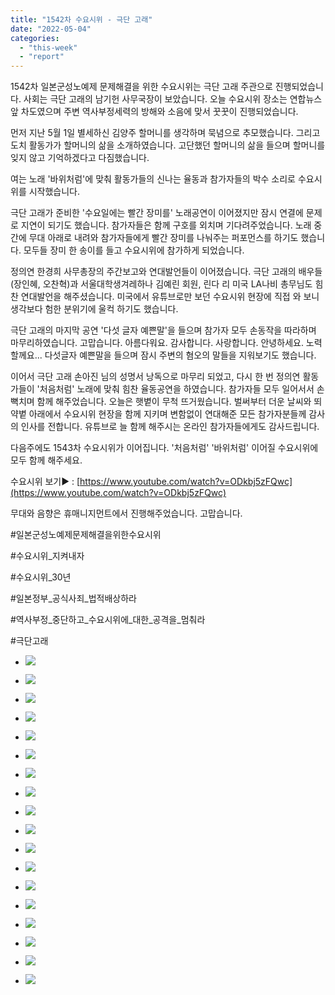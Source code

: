 ```yaml
---
title: "1542차 수요시위 - 극단 고래"
date: "2022-05-04"
categories: 
  - "this-week"
  - "report"
---
```


1542차 일본군성노예제 문제해결을 위한 수요시위는 극단 고래 주관으로 진행되었습니다. 사회는 극단 고래의 남기헌 사무국장이 보았습니다. 오늘 수요시위 장소는 연합뉴스 앞 차도였으며 주변 역사부정세력의 방해와 소음에 맞서 꿋꿋이 진행되었습니다.

먼저 지난 5월 1일 별세하신 김양주 할머니를 생각하며 묵념으로 추모했습니다. 그리고 도치 활동가가 할머니의 삶을 소개하였습니다. 고단했던 할머니의 삶을 들으며 할머니를 잊지 않고 기억하겠다고 다짐했습니다.

여는 노래 '바위처럼'에 맞춰 활동가들의 신나는 율동과 참가자들의 박수 소리로 수요시위를 시작했습니다.

극단 고래가 준비한 '수요일에는 빨간 장미를' 노래공연이 이어졌지만 잠시 연결에 문제로 지연이 되기도 했습니다. 참가자들은 함께 구호를 외치며 기다려주었습니다. 노래 중간에 무대 아래로 내려와 참가자들에게 빨간 장미를 나눠주는 퍼포먼스를 하기도 했습니다. 모두들 장미 한 송이를 들고 수요시위에 참가하게 되었습니다.

정의연 한경희 사무총장의 주간보고와 연대발언들이 이어졌습니다. 극단 고래의 배우들(장인혜, 오찬혁)과 서울대학생겨레하나 김예린 회원, 린다 리 미국 LA나비 총무님도 힘찬 연대발언을 해주셨습니다. 미국에서 유튜브로만 보던 수요시위 현장에 직접 와 보니 생각보다 험한 분위기에 울컥 하기도 했습니다.

극단 고래의 마지막 공연 '다섯 글자 예쁜말'을 들으며 참가자 모두 손동작을 따라하며 마무리하였습니다. 고맙습니다. 아름다워요. 감사합니다. 사랑합니다. 안녕하세요. 노력할께요... 다섯글자 예쁜말을 들으며 잠시 주변의 혐오의 말들을 지워보기도 했습니다.

이어서 극단 고래 손아진 님의 성명서 낭독으로 마무리 되었고, 다시 한 번 정의연 활동가들이 '처음처럼' 노래에 맞춰 힘찬 율동공연을 하였습니다. 참가자들 모두 일어서서 손뼉치며 함께 해주었습니다. 오늘은 햇볕이 무척 뜨거웠습니다. 벌써부터 더운 날씨와 뙤약볕 아래에서 수요시위 현장을 함께 지키며 변함없이 연대해준 모든 참가자분들께 감사의 인사를 전합니다. 유튜브로 늘 함께 해주시는 온라인 참가자들에게도 감사드립니다.

다음주에도 1543차 수요시위가 이어집니다. '처음처럼' '바위처럼' 이어질 수요시위에 모두 함께 해주세요.

수요시위 보기▶ : [https://www.youtube.com/watch?v=ODkbj5zFQwc](https://www.youtube.com/watch?v=ODkbj5zFQwc)

무대와 음향은 휴매니지먼트에서 진행해주었습니다. 고맙습니다.

#일본군성노예제문제해결을위한수요시위

#수요시위\_지켜내자

#수요시위\_30년

#일본정부\_공식사죄\_법적배상하라

#역사부정\_중단하고\_수요시위에\_대한\_공격을\_멈춰라

#극단고래

- ![](https://r2.womenandwar.net/2022/05/IMG_2449-1024x683.jpg)
    
- ![](https://r2.womenandwar.net/2022/05/IMG_2458-1024x683.jpg)
    
- ![](https://r2.womenandwar.net/2022/05/IMG_2463-1024x683.jpg)
    
- ![](https://r2.womenandwar.net/2022/05/IMG_2474-1024x683.jpg)
    
- ![](https://r2.womenandwar.net/2022/05/IMG_2479-1024x683.jpg)
    
- ![](https://r2.womenandwar.net/2022/05/IMG_2485-1024x683.jpg)
    
- ![](https://r2.womenandwar.net/2022/05/IMG_2492-1024x683.jpg)
    
- ![](https://r2.womenandwar.net/2022/05/IMG_2499-1024x683.jpg)
    
- ![](https://r2.womenandwar.net/2022/05/IMG_2501-1024x683.jpg)
    
- ![](https://r2.womenandwar.net/2022/05/IMG_2512-1024x683.jpg)
    
- ![](https://r2.womenandwar.net/2022/05/IMG_2538-1024x683.jpg)
    
- ![](https://r2.womenandwar.net/2022/05/IMG_2542-1024x683.jpg)
    
- ![](https://r2.womenandwar.net/2022/05/IMG_2339-1024x683.jpg)
    
- ![](https://r2.womenandwar.net/2022/05/IMG_2353-1024x683.jpg)
    
- ![](https://r2.womenandwar.net/2022/05/IMG_2373-1024x683.jpg)
    
- ![](https://r2.womenandwar.net/2022/05/IMG_2388-1024x683.jpg)
    
- ![](https://r2.womenandwar.net/2022/05/IMG_2403-1024x683.jpg)
    
- ![](https://r2.womenandwar.net/2022/05/IMG_2415-1024x683.jpg)

